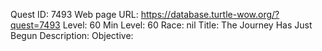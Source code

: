 Quest ID: 7493
Web page URL: https://database.turtle-wow.org/?quest=7493
Level: 60
Min Level: 60
Race: nil
Title: The Journey Has Just Begun
Description: 
Objective: 

